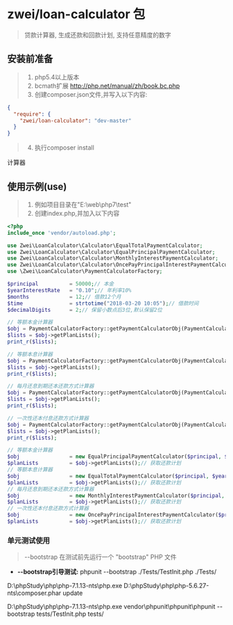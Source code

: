 # zwei/loan-calculator 包

> 贷款计算器, 生成还款和回款计划, 支持任意精度的数字


## 安装前准备
> 1. php5.4以上版本
> 2. bcmath扩展 http://php.net/manual/zh/book.bc.php
> 3. 创建composer.json文件,并写入以下内容:

```json
{
  "require": {
    "zwei/loan-calculator": "dev-master"
  }
}
```
> 4. 执行composer install

计算器
## 使用示例(use)
> 1. 例如项目目录在"E:\web\php7\test"
> 2. 创建index.php,并加入以下内容

```php
<?php
include_once 'vendor/autoload.php';

use Zwei\LoanCalculator\Calculator\EqualTotalPaymentCalculator;
use Zwei\LoanCalculator\Calculator\EqualPrincipalPaymentCalculator;
use Zwei\LoanCalculator\Calculator\MonthlyInterestPaymentCalculator;
use Zwei\LoanCalculator\Calculator\OncePayPrincipalInterestPaymentCalculator;
use \Zwei\LoanCalculator\PaymentCalculatorFactory;

$principal          = 50000;// 本金
$yearInterestRate   = "0.10";// 年利率10%
$months             = 12;// 借款12个月
$time               = strtotime("2018-03-20 10:05");// 借款时间
$decimalDigits      = 2;// 保留小数点后3位,默认保留2位

// 等额本金计算器
$obj = PaymentCalculatorFactory::getPaymentCalculatorObj(PaymentCalculatorFactory::TYPE_EQUAL_PRINCIPAL, $principal, $yearInterestRate, $month, 0);
$lists = $obj->getPlanLists();
print_r($lists);

// 等额本息计算器
$obj = PaymentCalculatorFactory::getPaymentCalculatorObj(PaymentCalculatorFactory::TYPE_EQUAL_TOTAL_PAYMENT, $principal, $yearInterestRate, $month, 0);
$lists = $obj->getPlanLists();
print_r($lists);

// 每月还息到期还本还款方式计算器
$obj = PaymentCalculatorFactory::getPaymentCalculatorObj(PaymentCalculatorFactory::TYPE_MONTHLY_INTEREST, $principal, $yearInterestRate, $month, 0);
$lists = $obj->getPlanLists();
print_r($lists);

// 一次性还本付息还款方式计算器
$obj = PaymentCalculatorFactory::getPaymentCalculatorObj(PaymentCalculatorFactory::TYPE_ONCE_PAY_PRINCIPAL_INTEREST, $principal, $yearInterestRate, $month, 0);
$lists = $obj->getPlanLists();
print_r($lists);

// 等额本金计算器
$obj                = new EqualPrincipalPaymentCalculator($principal, $yearInterestRate, $months, $time, $decimalDigits);
$planLists          = $obj->getPlanLists();// 获取还款计划
// 等额本息计算器
$obj                = new EqualTotalPaymentCalculator($principal, $yearInterestRate, $months, $time, $decimalDigits);
$planLists          = $obj->getPlanLists();// 获取还款计划
// 每月还息到期还本还款方式计算器
$obj                = new MonthlyInterestPaymentCalculator($principal, $yearInterestRate, $months, $time, $decimalDigits);
$planLists          = $obj->getPlanLists();// 获取还款计划
// 一次性还本付息还款方式计算器
$obj                = new OncePayPrincipalInterestPaymentCalculator($principal, $yearInterestRate, $months, $time, $decimalDigits);
$planLists          = $obj->getPlanLists();// 获取还款计划
```

### 单元测试使用
> --bootstrap 在测试前先运行一个 "bootstrap" PHP 文件
* **--bootstrap引导测试:** phpunit --bootstrap ./Tests/TestInit.php ./Tests/

D:\phpStudy\php\php-7.1.13-nts\php.exe D:\phpStudy\php\php-5.6.27-nts\composer.phar update

D:\phpStudy\php\php-7.1.13-nts\php.exe vendor\phpunit\phpunit\phpunit --bootstrap tests/TestInit.php tests/

